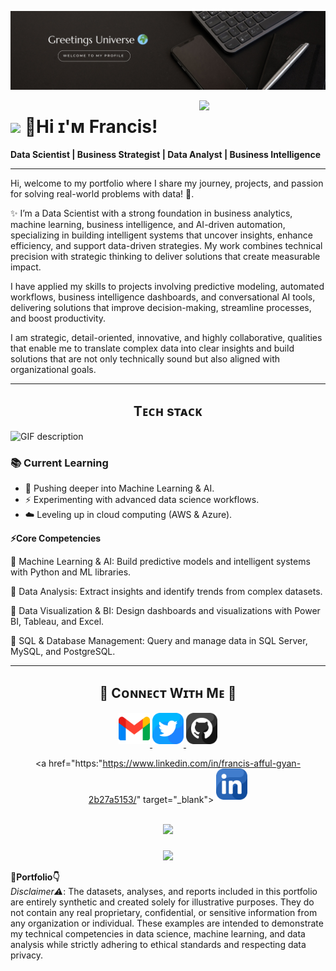 
<!--Banner-->
![Francis Banner Image](./Banner.jpg)

<!--Night Owl image-->
<div>
  <img align="right" width="40%" src="https://owlbertsio-resized.s3.amazonaws.com/Popper.psd.full.png">
</div>

<!--Header Name-->
# <img src="https://emojis.slackmojis.com/emojis/images/1531849430/4246/blob-sunglasses.gif?1531849430" width="30"/> 👋Hi ɪ'ᴍ Francis! 
**Data Scientist | Business Strategist | Data Analyst | Business Intelligence**
<br /> 

------
<!--Start Intro-->               
<p align="left">Hi, welcome to my portfolio where I share my journey, projects, and passion for solving real-world problems with data! 🌟. </p>

✨ I’m a Data Scientist with a strong foundation in business analytics, machine learning, business intelligence, and AI-driven automation, specializing in building intelligent systems that uncover insights, enhance efficiency, and support data-driven strategies. My work combines technical precision with strategic thinking to deliver solutions that create measurable impact.

I have applied my skills to projects involving predictive modeling, automated workflows, business intelligence dashboards, and conversational AI tools, delivering solutions that improve decision-making, streamline processes, and boost productivity.

I am strategic, detail-oriented, innovative, and highly collaborative, qualities that enable me to translate complex data into clear insights and build solutions that are not only technically sound but also aligned with organizational goals.
<!--End Intro-->
----
<!--Languages and Tools Section-->       
<h2 align="center">Tᴇᴄʜ sᴛᴀᴄᴋ</h2> 
<picture>
  <source media="(prefers-color-scheme: dark)" srcset="./Skills_Animation_Dark.gif">
  <source media="(prefers-color-scheme: light)" srcset="./Skills_Animation_White.gif">
  <img align="left" alt="GIF description" src="./Skills_Animation_White.gif">
</picture>
<br />

<h3 align="left">📚 Current Learning</h3>
<ul align="left">
  <li>🤖 Pushing deeper into Machine Learning & AI.</li>
  <li>⚡  Experimenting with advanced data science workflows.</li>
  <li>☁️ Leveling up in cloud computing (AWS & Azure).</li>
</ul>



 **⚡Core Competencies**

📌 Machine Learning & AI: Build predictive models and intelligent systems with Python and ML libraries.

📌 Data Analysis: Extract insights and identify trends from complex datasets.

📌 Data Visualization & BI: Design dashboards and visualizations with Power BI, Tableau, and Excel.

📌 SQL & Database Management: Query and manage data in SQL Server, MySQL, and PostgreSQL.

----

<!--Contact Section--> 

<h2 align="center">🤝 Cᴏɴɴᴇᴄᴛ Wɪᴛʜ Mᴇ 🤝 </h2>
<div align="center">
  
<a href="mailto:francisaffulgyan@gmail.com" target="_blank">
<img src="./gmail.png" width=50 height=50 alt="francisaffulgyan" style="margin-bottom: 5px;" />
</a>

<a href="https://x.com/@nanagyan10999194" target="_blank">
<img src="./twitter.png" width=50 height=50 alt="@nanagyan10999194" style="margin-bottom: 5px;" />
</a>

<a href="https://www.githubcom/Nanagyan22" target="_blank">
<img src="./github.png" width=50 height=50 alt="Nanagyan22" style="margin-bottom: 5px;" />
</a>

<a href="https:"https://www.linkedin.com/in/francis-afful-gyan-2b27a5153/" target="_blank">
<img src="./linkedin.png" width=50 height=50 alt="linkedin" style="margin-bottom: 5px;" />
</a>
</div>
<br/>

<div align="center">
  <img height="150" src="https://media.giphy.com/media/M9gbBd9nbDrOTu1Mqx/giphy.gif"  />
</div>

###

<!--Footer--> 
<p align="center">
  <img src="https://capsule-render.vercel.app/api?type=waving&color=gradient&height=65&section=footer"/>
</p>

**💼Portfolio👇**
<br>
*Disclaimer⚠️*: The datasets, analyses, and reports included in this portfolio are entirely synthetic and created solely for illustrative purposes. They do not contain any real proprietary, confidential, or sensitive information from any organization or individual. These examples are intended to demonstrate my technical competencies in data science, machine learning, and data analysis while strictly adhering to ethical standards and respecting data privacy.

